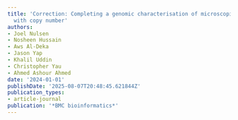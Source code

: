 ```yaml
---
title: 'Correction: Completing a genomic characterisation of microscopic tumour samples
  with copy number'
authors:
- Joel Nulsen
- Nosheen Hussain
- Aws Al-Deka
- Jason Yap
- Khalil Uddin
- Christopher Yau
- Ahmed Ashour Ahmed
date: '2024-01-01'
publishDate: '2025-08-07T20:48:45.621844Z'
publication_types:
- article-journal
publication: '*BMC bioinformatics*'
---
```

